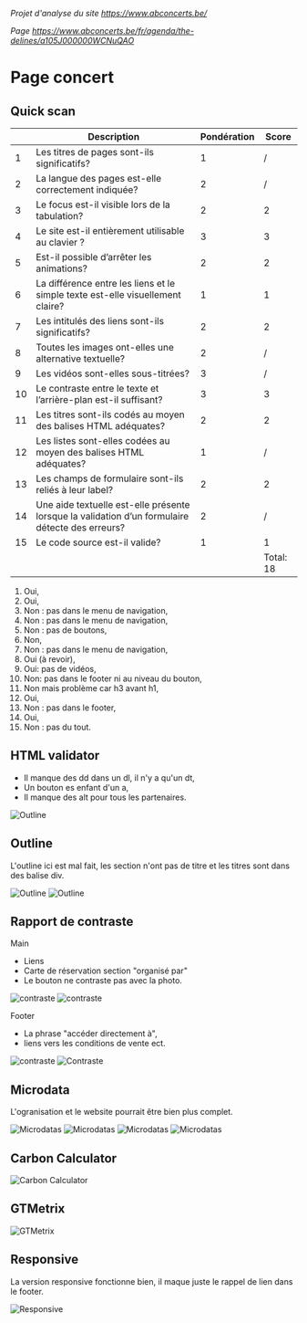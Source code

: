 _Projet d'analyse du site https://www.abconcerts.be/_

_Page https://www.abconcerts.be/fr/agenda/the-delines/a105J000000WCNuQAO_

# Page concert

## Quick scan

|     | Description                                                                                     | Pondération | Score     |
| --- | ----------------------------------------------------------------------------------------------- | ----------- | --------- |
| 1   | Les titres de pages sont-ils significatifs?                                                     | 1           | /         |
| 2   | La langue des pages est-elle correctement indiquée?                                             | 2           | /         |
| 3   | Le focus est-il visible lors de la tabulation?                                                  | 2           | 2         |
| 4   | Le site est-il entièrement utilisable au clavier ?                                              | 3           | 3         |
| 5   | Est-il possible d’arrêter les animations?                                                       | 2           | 2         |
| 6   | La différence entre les liens et le simple texte est-elle visuellement claire?                  | 1           | 1         |
| 7   | Les intitulés des liens sont-ils significatifs?                                                 | 2           | 2         |
| 8   | Toutes les images ont-elles une alternative textuelle?                                          | 2           | /         |
| 9   | Les vidéos sont-elles sous-titrées?                                                             | 3           | /         |
| 10  | Le contraste entre le texte et l’arrière-plan est-il suffisant?                                 | 3           | 3         |
| 11  | Les titres sont-ils codés au moyen des balises HTML adéquates?                                  | 2           | 2         |
| 12  | Les listes sont-elles codées au moyen des balises HTML adéquates?                               | 1           | /         |
| 13  | Les champs de formulaire sont-ils reliés à leur label?                                          | 2           | 2         |
| 14  | Une aide textuelle est-elle présente lorsque la validation d’un formulaire détecte des erreurs? | 2           | /         |
| 15  | Le code source est-il valide?                                                                   | 1           | 1         |
|     |                                                                                                 |             | Total: 18 |

1. Oui,
2. Oui,
3. Non : pas dans le menu de navigation,
4. Non : pas dans le menu de navigation,
5. Non : pas de boutons,
6. Non,
7. Non : pas dans le menu de navigation,
8. Oui (à revoir),
9. Oui: pas de vidéos,
10. Non: pas dans le footer ni au niveau du bouton,
11. Non mais problème car h3 avant h1,
12. Oui,
13. Non : pas dans le footer,
14. Oui,
15. Non : pas du tout.

## HTML validator

- Il manque des dd dans un dl, il n'y a qu'un dt,
- Un bouton es enfant d'un a,
- Il manque des alt pour tous les partenaires.

![Outline](./img/html.png)

## Outline

L'outline ici est mal fait, les section n'ont pas de titre et les titres sont dans des balise div.

![Outline](./img/outline_html4.png)
![Outline](./img/outline_html5.png)

## Rapport de contraste

Main

- Liens
- Carte de réservation section "organisé par"
- Le bouton ne contraste pas avec la photo.

![contraste](./img/contraste/orga.png)
![contraste](./img/contraste/lien.png)

Footer

- La phrase "accéder directement à",
- liens vers les conditions de vente ect.

![contraste](./img/contraste/footer1.png)
![Contraste](./img/contraste/footer2.png)

## Microdata

L'ogranisation et le website pourrait être bien plus complet.

![Microdatas](./img/microdata/mirodatas%20event.png)
![Microdatas](./img/microdata/mirodatas%20general.png)
![Microdatas](./img/microdata/mirodatas%20orga.png)
![Microdatas](./img/microdata/mirodatas%20web.png)

## Carbon Calculator

![Carbon Calculator](./img/carbon_calculator.png)

## GTMetrix

![GTMetrix](./img/gt_metrix.png)

## Responsive

La version responsive fonctionne bien, il maque juste le rappel de lien dans le footer.

![Responsive](./img/footer_missing.png)
